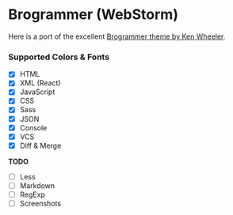 # Brogrammer (WebStorm)

Here is a port of the excellent [Brogrammer theme by Ken Wheeler](https://github.com/kenwheeler/brogrammer-theme).
 
### Supported Colors & Fonts

- [x] HTML
- [x] XML (React)
- [x] JavaScript
- [x] CSS
- [x] Sass
- [x] JSON
- [x] Console
- [x] VCS
- [x] Diff & Merge

**TODO**

- [ ] Less
- [ ] Markdown
- [ ] RegExp
- [ ] Screenshots
